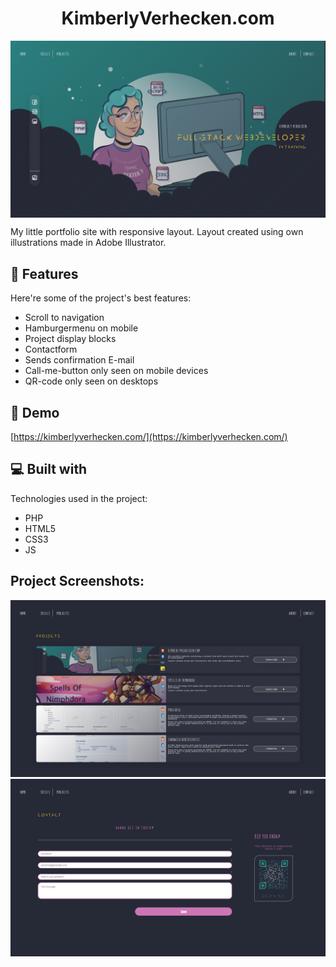 <h1 align="center" id="title">KimberlyVerhecken.com</h1>

<img align="center" src="kvPics/kv_start.png" alt="project-screenshot"/>

<p id="description">My little portfolio site with responsive layout. Layout created using own illustrations made in Adobe Illustrator.</p>




<h2>🧐 Features</h2>

Here're some of the project's best features:

*   Scroll to navigation
*   Hamburgermenu on mobile
*   Project display blocks
*   Contactform
*   Sends confirmation E-mail
*   Call-me-button only seen on mobile devices
*   QR-code only seen on desktops



<h2>🚀 Demo</h2>

[https://kimberlyverhecken.com/](https://kimberlyverhecken.com/)



<h2>💻 Built with</h2>

Technologies used in the project:

*   PHP
*   HTML5
*   CSS3
*   JS




<h2>Project Screenshots:</h2>

<img src="kvPics/kv_projects.png" alt="project-screenshot"/>

<img src="kvPics/kv_contact.png" alt="project-screenshot"/>
